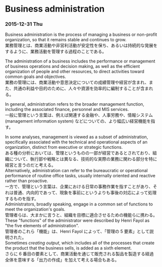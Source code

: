 # Business administration

### 2015-12-31 Thu

Business administration is the process of managing a business or non-profit organization, so that it remains stable and continues to grow.  
業務管理とは、商業活動や非営利活動が安定性を保ち、あるいは持続的な発展をするように、業務活動を管理する過程のことである。

The administration of a business includes the performance or management of business operations and decision making, as well as the efficient organization of people and other resources, to direct activities toward common goals and objectives.  
業務の管理には、商業活動や意思決定についての成績管理や経営が含まれ、また、共通の利益や目的のために、人々や資源を効率的に編制することが含まれる。

In general, administration refers to the broader management function, including the associated finance, personnel and MIS services.  
一般に管理という言葉は、例えば関連する金融や、人事労務や、情報システム (management information system) などについての、より幅広い経営機能を指す。

In some analyses, management is viewed as a subset of administration, specifically associated with the technical and operational aspects of an organization, distinct from executive or strategic functions.  
ある種の分析においては、管理というものの一部が経営であるとされており、組織について、執行部や戦略とは異なる、技術的な実際の業務に関わる部分を特に経営と言うのだと考える。  
Alternatively, administration can refer to the bureaucratic or operational performance of routine office tasks, usually internally oriented and reactive rather than proactive.  
一方で、管理という言葉は、企業における日常の事務作業を指すことがあり、それは普通、内向的であって、現象を事前にというよりも事後の対応によって処理するものを指す。  
Administrators, broadly speaking, engage in a common set of functions to meet the organization's goals.  
管理者らは、大まかに言うと、組織を目標に適合させるための機能らに携わる。  
These "functions" of the administrator were described by Henri Fayol as "the five elements of administration".  
管理者のこれら「機能」は、Henri Fayol によって、「管理の 5 要素」として説明された。  
Sometimes *creating output*, which includes all of the processes that create the product that the business sells, is added as a sixth element.  
さらに 6 番目の要素として、商業活動を通じて販売される製品を製造する経過全体を意味する「出力の作成」を加えて考える場合もある。
